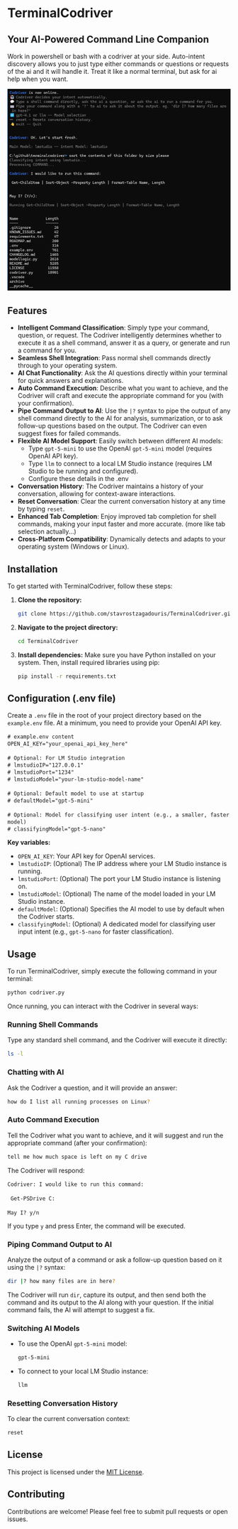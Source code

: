 # TerminalCodriver

## Your AI-Powered Command Line Companion

Work in powershell or bash with a codriver at your side.
Auto-intent discovery allows you to just type either commands or questions or requests of the ai and it will handle it.
Treat it like a normal terminal, but ask for ai help when you want.

![TerminalCodriver Screenshot](screenshotOfCodriver.png)

## Features

*   **Intelligent Command Classification**: Simply type your command, question, or request. The Codriver intelligently determines whether to execute it as a shell command, answer it as a query, or generate and run a command for you.
*   **Seamless Shell Integration**: Pass normal shell commands directly through to your operating system.
*   **AI Chat Functionality**: Ask the AI questions directly within your terminal for quick answers and explanations.
*   **Auto Command Execution**: Describe what you want to achieve, and the Codriver will craft and execute the appropriate command for you (with your confirmation).
*   **Pipe Command Output to AI**: Use the `|?` syntax to pipe the output of any shell command directly to the AI for analysis, summarization, or to ask follow-up questions based on the output. The Codriver can even suggest fixes for failed commands.
*   **Flexible AI Model Support**: Easily switch between different AI models:
    *   Type `gpt-5-mini` to use the OpenAI `gpt-5-mini` model (requires OpenAI API key).
    *   Type `llm` to connect to a local LM Studio instance (requires LM Studio to be running and configured).
    *   Configure these details in the .env
*   **Conversation History**: The Codriver maintains a history of your conversation, allowing for context-aware interactions.
*   **Reset Conversation**: Clear the current conversation history at any time by typing `reset`.
*   **Enhanced Tab Completion**: Enjoy improved tab completion for shell commands, making your input faster and more accurate. (more like tab selection actually...)
*   **Cross-Platform Compatibility**: Dynamically detects and adapts to your operating system (Windows or Linux).

## Installation

To get started with TerminalCodriver, follow these steps:

1.  **Clone the repository:**
    ```bash
    git clone https://github.com/stavrostzagadouris/TerminalCodriver.git
    ```
2.  **Navigate to the project directory:**
    ```bash
    cd TerminalCodriver
    ```
3.  **Install dependencies:**
    Make sure you have Python installed on your system. Then, install required libraries using pip:
    ```bash
    pip install -r requirements.txt
    ```

## Configuration (.env file)

Create a `.env` file in the root of your project directory based on the `example.env` file. At a minimum, you need to provide your OpenAI API key.

```
# example.env content
OPEN_AI_KEY="your_openai_api_key_here"

# Optional: For LM Studio integration
# lmstudioIP="127.0.0.1"
# lmstudioPort="1234"
# lmstudioModel="your-lm-studio-model-name"

# Optional: Default model to use at startup
# defaultModel="gpt-5-mini"

# Optional: Model for classifying user intent (e.g., a smaller, faster model)
# classifyingModel="gpt-5-nano"
```

**Key variables:**

*   `OPEN_AI_KEY`: Your API key for OpenAI services.
*   `lmstudioIP`: (Optional) The IP address where your LM Studio instance is running.
*   `lmstudioPort`: (Optional) The port your LM Studio instance is listening on.
*   `lmstudioModel`: (Optional) The name of the model loaded in your LM Studio instance.
*   `defaultModel`: (Optional) Specifies the AI model to use by default when the Codriver starts.
*   `classifyingModel`: (Optional) A dedicated model for classifying user input intent (e.g., `gpt-5-nano` for faster classification).

## Usage

To run TerminalCodriver, simply execute the following command in your terminal:

```bash
python codriver.py
```

Once running, you can interact with the Codriver in several ways:

### Running Shell Commands

Type any standard shell command, and the Codriver will execute it directly:

```bash
ls -l
```

### Chatting with AI

Ask the Codriver a question, and it will provide an answer:

```bash
how do I list all running processes on Linux?
```

### Auto Command Execution

Tell the Codriver what you want to achieve, and it will suggest and run the appropriate command (after your confirmation):

```bash
tell me how much space is left on my C drive
```
The Codriver will respond:
```
Codriver: I would like to run this command:

 Get-PSDrive C:

May I? y/n
```
If you type `y` and press Enter, the command will be executed.

### Piping Command Output to AI

Analyze the output of a command or ask a follow-up question based on it using the `|?` syntax:

```bash
dir |? how many files are in here?
```
The Codriver will run `dir`, capture its output, and then send both the command and its output to the AI along with your question. If the initial command fails, the AI will attempt to suggest a fix.

### Switching AI Models

*   To use the OpenAI `gpt-5-mini` model:
    ```bash
    gpt-5-mini
    ```
*   To connect to your local LM Studio instance:
    ```bash
    llm
    ```

### Resetting Conversation History

To clear the current conversation context:

```bash
reset
```

## License

This project is licensed under the [MIT License](LICENSE).

## Contributing

Contributions are welcome! Please feel free to submit pull requests or open issues.

